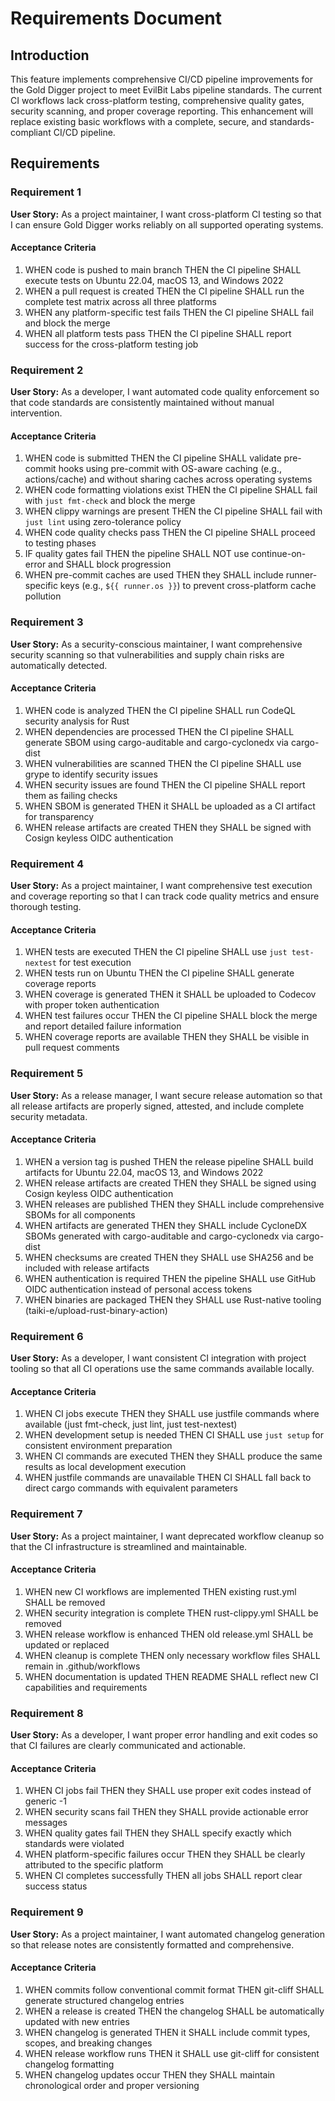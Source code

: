 # Requirements Document

## Introduction

This feature implements comprehensive CI/CD pipeline improvements for the Gold Digger project to meet EvilBit Labs pipeline standards. The current CI workflows lack cross-platform testing, comprehensive quality gates, security scanning, and proper coverage reporting. This enhancement will replace existing basic workflows with a complete, secure, and standards-compliant CI/CD pipeline.

## Requirements

### Requirement 1

**User Story:** As a project maintainer, I want cross-platform CI testing so that I can ensure Gold Digger works reliably on all supported operating systems.

#### Acceptance Criteria

1. WHEN code is pushed to main branch THEN the CI pipeline SHALL execute tests on Ubuntu 22.04, macOS 13, and Windows 2022
2. WHEN a pull request is created THEN the CI pipeline SHALL run the complete test matrix across all three platforms
3. WHEN any platform-specific test fails THEN the CI pipeline SHALL fail and block the merge
4. WHEN all platform tests pass THEN the CI pipeline SHALL report success for the cross-platform testing job

### Requirement 2

**User Story:** As a developer, I want automated code quality enforcement so that code standards are consistently maintained without manual intervention.

#### Acceptance Criteria

1. WHEN code is submitted THEN the CI pipeline SHALL validate pre-commit hooks using pre-commit with OS-aware caching (e.g., actions/cache) and without sharing caches across operating systems
2. WHEN code formatting violations exist THEN the CI pipeline SHALL fail with `just fmt-check` and block the merge
3. WHEN clippy warnings are present THEN the CI pipeline SHALL fail with `just lint` using zero-tolerance policy
4. WHEN code quality checks pass THEN the CI pipeline SHALL proceed to testing phases
5. IF quality gates fail THEN the pipeline SHALL NOT use continue-on-error and SHALL block progression
6. WHEN pre-commit caches are used THEN they SHALL include runner-specific keys (e.g., `${{ runner.os }}`) to prevent cross-platform cache pollution

### Requirement 3

**User Story:** As a security-conscious maintainer, I want comprehensive security scanning so that vulnerabilities and supply chain risks are automatically detected.

#### Acceptance Criteria

1. WHEN code is analyzed THEN the CI pipeline SHALL run CodeQL security analysis for Rust
2. WHEN dependencies are processed THEN the CI pipeline SHALL generate SBOM using cargo-auditable and cargo-cyclonedx via cargo-dist
3. WHEN vulnerabilities are scanned THEN the CI pipeline SHALL use grype to identify security issues
4. WHEN security issues are found THEN the CI pipeline SHALL report them as failing checks
5. WHEN SBOM is generated THEN it SHALL be uploaded as a CI artifact for transparency
6. WHEN release artifacts are created THEN they SHALL be signed with Cosign keyless OIDC authentication

### Requirement 4

**User Story:** As a project maintainer, I want comprehensive test execution and coverage reporting so that I can track code quality metrics and ensure thorough testing.

#### Acceptance Criteria

1. WHEN tests are executed THEN the CI pipeline SHALL use `just test-nextest` for test execution
2. WHEN tests run on Ubuntu THEN the CI pipeline SHALL generate coverage reports
3. WHEN coverage is generated THEN it SHALL be uploaded to Codecov with proper token authentication
4. WHEN test failures occur THEN the CI pipeline SHALL block the merge and report detailed failure information
5. WHEN coverage reports are available THEN they SHALL be visible in pull request comments

### Requirement 5

**User Story:** As a release manager, I want secure release automation so that all release artifacts are properly signed, attested, and include complete security metadata.

#### Acceptance Criteria

1. WHEN a version tag is pushed THEN the release pipeline SHALL build artifacts for Ubuntu 22.04, macOS 13, and Windows 2022
2. WHEN release artifacts are created THEN they SHALL be signed using Cosign keyless OIDC authentication
3. WHEN releases are published THEN they SHALL include comprehensive SBOMs for all components
4. WHEN artifacts are generated THEN they SHALL include CycloneDX SBOMs generated with cargo-auditable and cargo-cyclonedx via cargo-dist
5. WHEN checksums are created THEN they SHALL use SHA256 and be included with release artifacts
6. WHEN authentication is required THEN the pipeline SHALL use GitHub OIDC authentication instead of personal access tokens
7. WHEN binaries are packaged THEN they SHALL use Rust-native tooling (taiki-e/upload-rust-binary-action)

### Requirement 6

**User Story:** As a developer, I want consistent CI integration with project tooling so that all CI operations use the same commands available locally.

#### Acceptance Criteria

1. WHEN CI jobs execute THEN they SHALL use justfile commands where available (just fmt-check, just lint, just test-nextest)
2. WHEN development setup is needed THEN CI SHALL use `just setup` for consistent environment preparation
3. WHEN CI commands are executed THEN they SHALL produce the same results as local development execution
4. WHEN justfile commands are unavailable THEN CI SHALL fall back to direct cargo commands with equivalent parameters

### Requirement 7

**User Story:** As a project maintainer, I want deprecated workflow cleanup so that the CI infrastructure is streamlined and maintainable.

#### Acceptance Criteria

1. WHEN new CI workflows are implemented THEN existing rust.yml SHALL be removed
2. WHEN security integration is complete THEN rust-clippy.yml SHALL be removed
3. WHEN release workflow is enhanced THEN old release.yml SHALL be updated or replaced
4. WHEN cleanup is complete THEN only necessary workflow files SHALL remain in .github/workflows
5. WHEN documentation is updated THEN README SHALL reflect new CI capabilities and requirements

### Requirement 8

**User Story:** As a developer, I want proper error handling and exit codes so that CI failures are clearly communicated and actionable.

#### Acceptance Criteria

1. WHEN CI jobs fail THEN they SHALL use proper exit codes instead of generic -1
2. WHEN security scans fail THEN they SHALL provide actionable error messages
3. WHEN quality gates fail THEN they SHALL specify exactly which standards were violated
4. WHEN platform-specific failures occur THEN they SHALL be clearly attributed to the specific platform
5. WHEN CI completes successfully THEN all jobs SHALL report clear success status

### Requirement 9

**User Story:** As a project maintainer, I want automated changelog generation so that release notes are consistently formatted and comprehensive.

#### Acceptance Criteria

1. WHEN commits follow conventional commit format THEN git-cliff SHALL generate structured changelog entries
2. WHEN a release is created THEN the changelog SHALL be automatically updated with new entries
3. WHEN changelog is generated THEN it SHALL include commit types, scopes, and breaking changes
4. WHEN release workflow runs THEN it SHALL use git-cliff for consistent changelog formatting
5. WHEN changelog updates occur THEN they SHALL maintain chronological order and proper versioning

